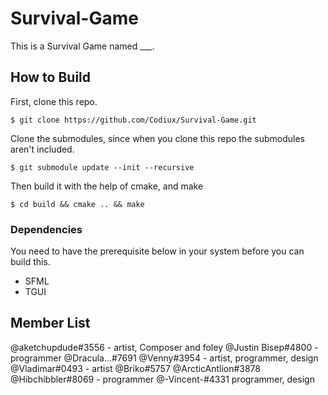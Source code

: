 # Survival-Game
This is a Survival Game named ___.

## How to Build
First, clone this repo.
```
$ git clone https://github.com/Codiux/Survival-Game.git
```
Clone the submodules, since when you clone this repo the submodules aren't included.
```
$ git submodule update --init --recursive
```
Then build it with the help of cmake, and make
```
$ cd build && cmake .. && make
```

### Dependencies
You need to have the prerequisite below in your system before you can build this.
- SFML
- TGUI

## Member List
@aketchupdude#3556 - artist, Composer and foley
@Justin Bisep#4800 - programmer
@Dracula...#7691 
@Venny#3954 - artist, programmer, design
@Vladimar#0493 - artist
@Briko#5757 
@ArcticAntlion#3878 
@Hibchibbler#8069 - programmer
@-Vincent-#4331 programmer, design
